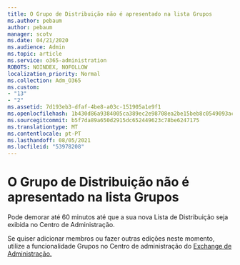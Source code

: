 ```yaml
---
title: O Grupo de Distribuição não é apresentado na lista Grupos
ms.author: pebaum
author: pebaum
manager: scotv
ms.date: 04/21/2020
ms.audience: Admin
ms.topic: article
ms.service: o365-administration
ROBOTS: NOINDEX, NOFOLLOW
localization_priority: Normal
ms.collection: Adm_O365
ms.custom:
- "13"
- "2"
ms.assetid: 7d193eb3-dfaf-4be8-a03c-151905a1e9f1
ms.openlocfilehash: 1b430d86a9384005ca389ec2e98708ea2be15beb8c0549093acb829f90189d38
ms.sourcegitcommit: b5f7da89a650d2915dc652449623c78be6247175
ms.translationtype: MT
ms.contentlocale: pt-PT
ms.lasthandoff: 08/05/2021
ms.locfileid: "53978208"
---
```

# <a name="distribution-group-not-showing-in-groups-list"></a>O Grupo de Distribuição não é apresentado na lista Grupos

Pode demorar até 60 minutos até que a sua nova Lista de Distribuição seja exibida no Centro de Administração.
  
Se quiser adicionar membros ou fazer outras edições neste momento, utilize a funcionalidade Grupos no Centro de administração do [Exchange de Administração.](https://outlook.office365.com/ecp/?rfr=Admin_o365&amp;exsvurl=1)
  